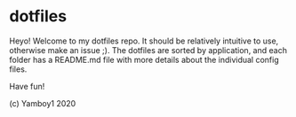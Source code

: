 # dotfiles

Heyo! Welcome to my dotfiles repo. It should be relatively intuitive to use, otherwise make an issue ;).
The dotfiles are sorted by application, and each folder has a README.md file with more details about the individual config files.

Have fun!

(c) Yamboy1 2020

